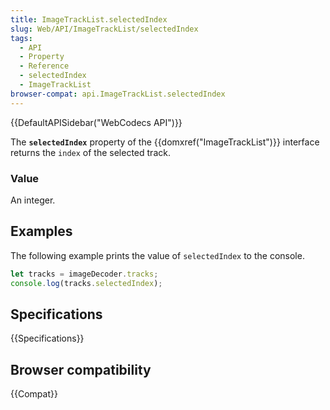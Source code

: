 ```yaml
---
title: ImageTrackList.selectedIndex
slug: Web/API/ImageTrackList/selectedIndex
tags:
  - API
  - Property
  - Reference
  - selectedIndex
  - ImageTrackList
browser-compat: api.ImageTrackList.selectedIndex
---
```

{{DefaultAPISidebar("WebCodecs API")}}

The **`selectedIndex`**  property of the {{domxref("ImageTrackList")}} interface returns the `index` of the selected track.

### Value

An integer.

## Examples

The following example prints the value of `selectedIndex` to the console.

```js
let tracks = imageDecoder.tracks;
console.log(tracks.selectedIndex);
```

## Specifications

{{Specifications}}

## Browser compatibility

{{Compat}}


